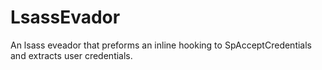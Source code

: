 # LsassEvador
An lsass eveador that preforms an inline hooking to SpAcceptCredentials and extracts user credentials.
